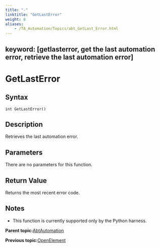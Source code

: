 ```yaml
--- 
title: "-"
linktitle: "GetLastError"
weight: 8
aliases: 
    - /TA_Automation/Topics/abt_GetLast_Error.html
---
```

keyword: [getlasterror, get the last automation error, retrieve the last automation error]
---

# GetLastError

## Syntax

`int GetLastError()`

## Description

Retrieves the last automation error.

## Parameters

There are no parameters for this function.

## Return Value

Returns the most recent error code.

## Notes

-   This function is currently supported only by the Python harness.

**Parent topic:**[AbtAutomation](/TA_Automation/Topics/abt_AbtAutomation.html)

**Previous topic:**[OpenElement](/TA_Automation/Topics/abt_OpenElement.html)

